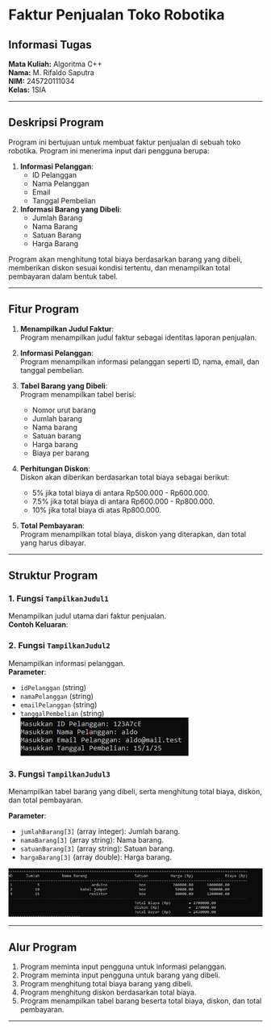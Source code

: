 # Faktur Penjualan Toko Robotika

## Informasi Tugas
**Mata Kuliah:** Algoritma C++  
**Nama:** M. Rifaldo Saputra  
**NIM:** 245720111034  
**Kelas:** 1SIA  

---

## Deskripsi Program
Program ini bertujuan untuk membuat faktur penjualan di sebuah toko robotika. Program ini menerima input dari pengguna berupa:  
1. **Informasi Pelanggan**:  
   - ID Pelanggan  
   - Nama Pelanggan  
   - Email  
   - Tanggal Pembelian  
2. **Informasi Barang yang Dibeli**:  
   - Jumlah Barang  
   - Nama Barang  
   - Satuan Barang  
   - Harga Barang  

Program akan menghitung total biaya berdasarkan barang yang dibeli, memberikan diskon sesuai kondisi tertentu, dan menampilkan total pembayaran dalam bentuk tabel.

---

## Fitur Program
1. **Menampilkan Judul Faktur**:  
   Program menampilkan judul faktur sebagai identitas laporan penjualan.  

2. **Informasi Pelanggan**:  
   Program menampilkan informasi pelanggan seperti ID, nama, email, dan tanggal pembelian.  

3. **Tabel Barang yang Dibeli**:  
   Program menampilkan tabel berisi:  
   - Nomor urut barang  
   - Jumlah barang  
   - Nama barang  
   - Satuan barang  
   - Harga barang  
   - Biaya per barang  

4. **Perhitungan Diskon**:  
   Diskon akan diberikan berdasarkan total biaya sebagai berikut:  
   - 5% jika total biaya di antara Rp500.000 - Rp600.000.  
   - 7.5% jika total biaya di antara Rp600.000 - Rp800.000.  
   - 10% jika total biaya di atas Rp800.000.  

5. **Total Pembayaran**:  
   Program menampilkan total biaya, diskon yang diterapkan, dan total yang harus dibayar.

---

## Struktur Program
### 1. **Fungsi `TampilkanJudul1`**  
Menampilkan judul utama dari faktur penjualan.  
**Contoh Keluaran**:  


### 2. **Fungsi `TampilkanJudul2`**  
Menampilkan informasi pelanggan.  
**Parameter**:  
- `idPelanggan` (string)  
- `namaPelanggan` (string)  
- `emailPelanggan` (string)  
- `tanggalPembelian` (string)  
 ![img](photo/f2.png) 


### 3. **Fungsi `TampilkanJudul3`**  
Menampilkan tabel barang yang dibeli, serta menghitung total biaya, diskon, dan total pembayaran.  

**Parameter**:  
- `jumlahBarang[3]` (array integer): Jumlah barang.  
- `namaBarang[3]` (array string): Nama barang.  
- `satuanBarang[3]` (array string): Satuan barang.  
- `hargaBarang[3]` (array double): Harga barang.  


 ![img](photo/f3.png)  




---

## Alur Program
1. Program meminta input pengguna untuk informasi pelanggan.  
2. Program meminta input pengguna untuk barang yang dibeli.  
3. Program menghitung total biaya barang yang dibeli.  
4. Program menghitung diskon berdasarkan total biaya.  
5. Program menampilkan tabel barang beserta total biaya, diskon, dan total pembayaran.

---
